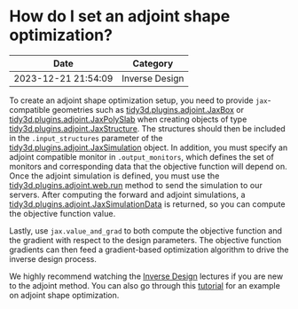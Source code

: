 # How do I set an adjoint shape optimization?

| Date       | Category    |
|------------|-------------|
| 2023-12-21 21:54:09 | Inverse Design |


To create an adjoint shape optimization setup, you need to provide <code>jax</code>-compatible geometries such as <a target="_blank" rel="noopener" href="https://docs.flexcompute.com/projects/tidy3d/en/latest/api/_autosummary/tidy3d.plugins.adjoint.JaxBox.html">tidy3d.plugins.adjoint.JaxBox</a> or <a target="_blank" rel="noopener" href="https://docs.flexcompute.com/projects/tidy3d/en/latest/api/_autosummary/tidy3d.plugins.adjoint.JaxPolySlab.html">tidy3d.plugins.adjoint.JaxPolySlab</a> when creating objects of type <a target="_blank" rel="noopener" href="https://docs.flexcompute.com/projects/tidy3d/en/latest/api/_autosummary/tidy3d.plugins.adjoint.JaxStructure.html">tidy3d.plugins.adjoint.JaxStructure</a>. The structures should then be included in the <code>.input_structures</code> parameter of the <a target="_blank" rel="noopener" href="https://docs.flexcompute.com/projects/tidy3d/en/latest/api/_autosummary/tidy3d.plugins.adjoint.JaxSimulation.html#tidy3d.plugins.adjoint.JaxSimulation">tidy3d.plugins.adjoint.JaxSimulation</a> object. In addition, you must specify an adjoint compatible monitor in <code>.output_monitors</code>, which defines the set of monitors and corresponding data that the objective function will depend on.​​​​<span style="color: var(--color-carbon); font-family: var(--font-family); letter-spacing: 0.01rem;">Once the adjoint simulation is defined, you must use the <a target="_blank" rel="noopener" style="font-family: var(--font-family); letter-spacing: 0.01rem;" href="https://docs.flexcompute.com/projects/tidy3d/en/latest/api/_autosummary/tidy3d.plugins.adjoint.web.run.html">tidy3d.plugins.adjoint.web.run</a><span style="color: var(--color-carbon); font-family: var(--font-family); letter-spacing: 0.01rem;"> method to send the simulation to our servers. After computing the forward and adjoint simulations, a <a target="_blank" rel="noopener" style="font-family: var(--font-family); letter-spacing: 0.01rem;" href="https://docs.flexcompute.com/projects/tidy3d/en/latest/api/_autosummary/tidy3d.plugins.adjoint.JaxSimulationData.html#tidy3d.plugins.adjoint.JaxSimulationData">tidy3d.plugins.adjoint.JaxSimulationData</a><span style="color: var(--color-carbon); font-family: var(--font-family); letter-spacing: 0.01rem;"> is returned, so you can compute the objective function value. 

 

Lastly, use <code>jax.value_and_grad</code> to both compute the objective function and the gradient with respect to the design parameters. The objective function gradients can then feed a gradient-based optimization algorithm to drive the inverse design process. 

 

We highly recommend watching the <a href="https://www.flexcompute.com/tidy3d/learning-center/inverse-design/">Inverse Design</a> lectures if you are new to the adjoint method. You can also go through this <a href="https://www.flexcompute.com/tidy3d/examples/notebooks/AdjointPlugin5BoundaryGradients/">tutorial</a> for an example on adjoint shape optimization.

 

 